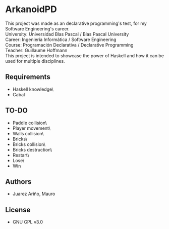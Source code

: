 # ArkanoidPD

This project was made as an declarative programming's test, for my Software Engineering's career.\
University: Universidad Blas Pascal / Blas Pascal University\
Career: Ingeniería Informática / Software Engineering\
Course: Programación Declarativa / Declarative Programming\
Teacher: Guillaume Hoffmann\
This project is intended to showcase the power of Haskell and how it can be used for multiple disciplines.

## Requirements

- Haskell knowledge\
- Cabal

## TO-DO

- Paddle collision\
- Player movement\
- Walls collision\
- Bricks\
- Bricks collision\
- Bricks destruction\
- Restart\
- Lose\
- Win

## Authors

- Juarez Ariño, Mauro

## License

- GNU GPL v3.0
